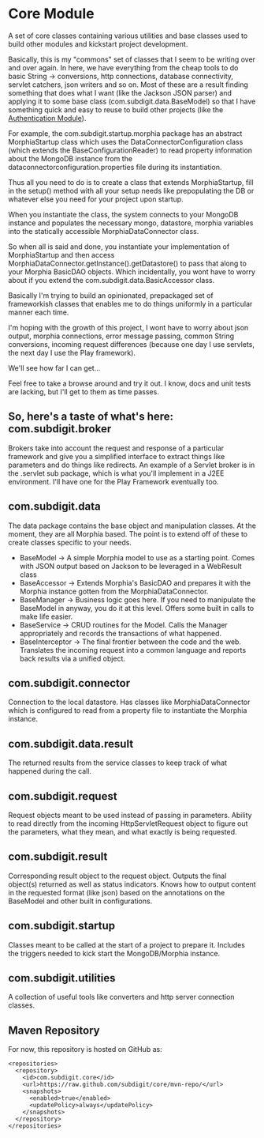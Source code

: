 Core Module
==============

A set of core classes containing various utilities and base classes used to build other modules and kickstart project development.

Basically, this is my "commons" set of classes that I seem to be writing over and over again.  In here, we have everything from the cheap tools
to do basic String -> conversions, http connections, database connectivity, servlet catchers, json writers and so on.  Most of these are a result
finding something that does what I want (like the Jackson JSON parser) and applying it to some base class (com.subdigit.data.BaseModel) so that I
have something quick and easy to reuse to build other projects (like the [Authentication Module](https://github.com/subdigit/authentication)).

For example, the com.subdigit.startup.morphia package has an abstract MorphiaStartup class which uses the DataConnectorConfiguration class (which extends
the BaseConfigurationReader) to read property information about the MongoDB instance from the dataconnectorconfiguration.properties file during its instantiation.

Thus all you need to do is to create a class that extends MorphiaStartup, fill in the setup() method with all your setup needs like prepopulating the DB or whatever
else you need for your project upon startup. 

When you instantiate the class, the system connects to your MongoDB instance and populates the necessary mongo, datastore, morphia variables into the statically accessible 
MorphiaDataConnector class.

So when all is said and done, you instantiate your implementation of MorphiaStartup and then access MorphiaDataConnector.getInstance().getDatastore()
to pass that along to your Morphia BasicDAO objects.  Which incidentally, you wont have to worry about if you extend the com.subdigit.data.BasicAccessor class.

Basically I'm trying to build an opinionated, prepackaged set of frameworkish classes that enables me to do things uniformly in a particular manner each time.

I'm hoping with the growth of this project, I wont have to worry about json output, morphia connections, error message passing, common String conversions, incoming
request differences (because one day I use servlets, the next day I use the Play framework).

We'll see how far I can get...

Feel free to take a browse around and try it out.  I know, docs and unit tests are lacking, but I'll get to them as time passes.


So, here's a taste of what's here:
com.subdigit.broker
-------------------
Brokers take into account the request and response of a particular framework and give you a simplified interface to extract things like parameters and do things like redirects.
An example of a Servlet broker is in the .servlet sub package, which is what you'll implement in a J2EE environment.  I'll have one for the Play Framework eventually too.

com.subdigit.data
-------------------
The data package contains the base object and manipulation classes.  At the moment, they are all Morphia based.  The point is to extend off of these to create
classes specific to your needs.
* BaseModel -> A simple Morphia model to use as a starting point.  Comes with JSON output based on Jackson to be leveraged in a WebResult class
* BaseAccessor -> Extends Morphia's BasicDAO and prepares it with the Morphia instance gotten from the MorphiaDataConnector.
* BaseManager -> Business logic goes here.  If you need to manipulate the BaseModel in anyway, you do it at this level.  Offers some built in calls to make life easier.
* BaseService -> CRUD routines for the Model.  Calls the Manager appropriately and records the transactions of what happened.
* BaseInterceptor -> The final frontier between the code and the web.  Translates the incoming request into a common language and reports back results via a unified object.

com.subdigit.connector
-------------------
Connection to the local datastore.  Has classes like MorphiaDataConnector which is configured to read from a property file to instantiate the Morphia instance.

com.subdigit.data.result
-------------------
The returned results from the service classes to keep track of what happened during the call.

com.subdigit.request
-------------------
Request objects meant to be used instead of passing in parameters.  Ability to read directly from the incoming HttpServletRequest object to figure out the parameters,
what they mean, and what exactly is being requested.

com.subdigit.result
-------------------
Corresponding result object to the request object.  Outputs the final object(s) returned as well as status indicators.  Knows how to output content in the requested format (like json)
based on the annotations on the BaseModel and other built in configurations.

com.subdigit.startup
-------------------
Classes meant to be called at the start of a project to prepare it.  Includes the triggers needed to kick start the MongoDB/Morphia instance.

com.subdigit.utilities
-------------------
A collection of useful tools like converters and http server connection classes.


Maven Repository
-------------------
For now, this repository is hosted on GitHub as:

    <repositories>
      <repository>
        <id>com.subdigit.core</id>
        <url>https://raw.github.com/subdigit/core/mvn-repo/</url>
        <snapshots>
          <enabled>true</enabled>
          <updatePolicy>always</updatePolicy>
        </snapshots>
      </repository>
    </repositories>


